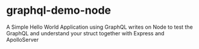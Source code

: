 # graphql-demo-node
A Simple Hello World Application using GraphQL writes on Node to test the GraphQL and understand your struct together with Express and ApolloServer
